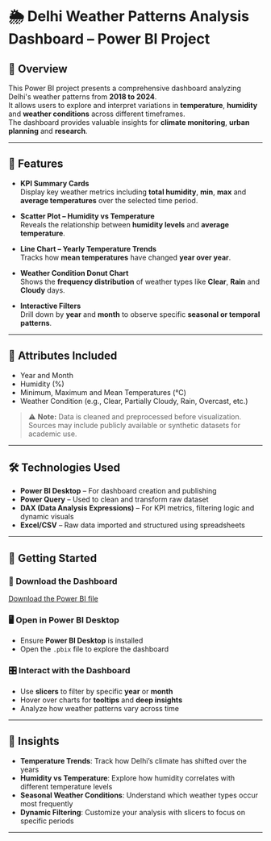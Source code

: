 # 🌦️ Delhi Weather Patterns Analysis Dashboard – Power BI Project

## 📌 Overview  
This Power BI project presents a comprehensive dashboard analyzing Delhi's weather patterns from **2018 to 2024**.  
It allows users to explore and interpret variations in **temperature**, **humidity** and **weather conditions** across different timeframes.  
The dashboard provides valuable insights for **climate monitoring**, **urban planning** and **research**.

---

## 🎯 Features

- **KPI Summary Cards**  
  Display key weather metrics including **total humidity**, **min**, **max** and **average temperatures** over the selected time period.

- **Scatter Plot – Humidity vs Temperature**  
  Reveals the relationship between **humidity levels** and **average temperature**.

- **Line Chart – Yearly Temperature Trends**  
  Tracks how **mean temperatures** have changed **year over year**.

- **Weather Condition Donut Chart**  
  Shows the **frequency distribution** of weather types like **Clear**, **Rain** and **Cloudy** days.

- **Interactive Filters**  
  Drill down by **year** and **month** to observe specific **seasonal or temporal patterns**.

---

## 📁 Attributes Included

- Year and Month  
- Humidity (%)  
- Minimum, Maximum and Mean Temperatures (°C)  
- Weather Condition (e.g., Clear, Partially Cloudy, Rain, Overcast, etc.)

> ⚠️ **Note:** Data is cleaned and preprocessed before visualization.  
> Sources may include publicly available or synthetic datasets for academic use.

---

## 🛠️ Technologies Used

- **Power BI Desktop** – For dashboard creation and publishing  
- **Power Query** – Used to clean and transform raw dataset  
- **DAX (Data Analysis Expressions)** – For KPI metrics, filtering logic and dynamic visuals  
- **Excel/CSV** – Raw data imported and structured using spreadsheets

---

## 🚀 Getting Started

### 📎 Download the Dashboard  
[Download the Power BI file](https://drive.google.com/drive/folders/1VVV3ZMuV5LzjrcDASSYOilpB1OhHG-0Q?usp=sharing) 

### 🖥️ Open in Power BI Desktop  
- Ensure **Power BI Desktop** is installed  
- Open the `.pbix` file to explore the dashboard

### 🎛️ Interact with the Dashboard  
- Use **slicers** to filter by specific **year** or **month**  
- Hover over charts for **tooltips** and **deep insights**  
- Analyze how weather patterns vary across time

---

## 📌 Insights

- **Temperature Trends**: Track how Delhi’s climate has shifted over the years  
- **Humidity vs Temperature**: Explore how humidity correlates with different temperature levels  
- **Seasonal Weather Conditions**: Understand which weather types occur most frequently  
- **Dynamic Filtering**: Customize your analysis with slicers to focus on specific periods

---


